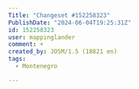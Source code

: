 ```yaml
---
Title: "Changeset #152258323"
PublishDate: "2024-06-04T19:25:31Z"
id: 152258323
user: mappinglander
comment: +
created_by: JOSM/1.5 (18821 en)
tags:
  - Montenegro

---
```

